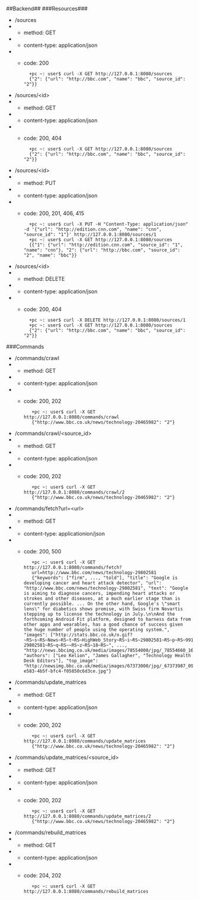 ##Backend##
###Resources###

* /sources 
*  *  method: GET
*  *  content-type: application/json
*  *  code: 200
  
            +pc ~: user$ curl -X GET http://127.0.0.1:8080/sources
            {"2": {"url": "http://bbc.com", "name": "bbc", "source_id": "2"}}

* /sources/\<id\>
*  *  method: GET
*  *  content-type: application/json
*  *  code: 200, 404

            +pc ~: user$ curl -X GET http://127.0.0.1:8080/sources
            {"2": {"url": "http://bbc.com", "name": "bbc", "source_id": "2"}}
            
* /sources/\<id\>
*  *  method: PUT
*  *  content-type: application/json
*  *  code: 200, 201, 406, 415

            +pc ~: user$ curl -X PUT -H "Content-Type: application/json" -d '{"url": "http://edition.cnn.com", "name": "cnn", "source_id": "1"}' http://127.0.0.1:8080/sources/1
            +pc ~: user$ curl -X GET http://127.0.0.1:8080/sources
            {{"1": {"url": "http://edition.cnn.com", "source_id": "1", "name": "cnn"}, "2": {"url": "http://bbc.com", "source_id": "2", "name": "bbc"}}
            
* /sources/\<id\>
*  *  method: DELETE
*  *  content-type: application/json
*  *  code: 200, 404

            +pc ~: user$ curl -X DELETE http://127.0.0.1:8080/sources/1
            +pc ~: user$ curl -X GET http://127.0.0.1:8080/sources
            {"2": {"url": "http://bbc.com", "name": "bbc", "source_id": "2"}}
            
###Commands

* /commands/crawl
*  * method: GET
*  * content-type: application/json
*  * code: 200, 202

            +pc ~: user$ curl -X GET http://127.0.0.1:8080/commands/crawl
            {"http://www.bbc.co.uk/news/technology-20465982": "2"}
            
* /commands/crawl/\<source_id\>
*  * method: GET
*  * content-type: application/json
*  * code: 200, 202

            +pc ~: user$ curl -X GET http://127.0.0.1:8080/commands/crawl/2
            {"http://www.bbc.co.uk/news/technology-20465982": "2"}


* /commands/fetch?url=\<url\>
*  * method: GET
*  * content-type: applicationion/json
*  * code: 200, 500

            +pc ~: user$ curl -X GET http://127.0.0.1:8080/commands/fetch?    
            url=http://www.bbc.com/news/technology-29802581
            {"keywords": ["firm", ..., "told"], "title": "Google is developing cancer and heart attack detector", "url": "http://www.bbc.com/news/technology-29802581", "text": "Google is aiming to diagnose cancers, impending heart attacks or strokes and other diseases, at a much earlier stage than is currently possible. ... On the other hand, Google's \"smart lens\" for diabetics shows promise, with Swiss firm Novartis stepping up to license the technology in July.\n\nAnd the forthcoming Android Fit platform, designed to harness data from other apps and wearables, has a good chance of success given the huge number of people using the operating system.", "images": ["http://stats.bbc.co.uk/o.gif?~RS~s~RS~News~RS~t~RS~HighWeb_Story~RS~i~RS~29802581~RS~p~RS~99113~RS~a~RS~International~RS~u~RS~/news/technology-29802581~RS~q~RS~~RS~z~RS~18~RS~", ..., "http://news.bbcimg.co.uk/media/images/78554000/jpg/_78554660_169462629.jpg"], "authors": ["Leo Kelion", "James Gallagher", "Technology Health Desk Editors"], "top_image": "http://newsimg.bbc.co.uk/media/images/67373000/jpg/_67373987_09f1654a-e583-4b5f-bfc4-f05850c6d3ce.jpg"} 
            
* /commands/update_matrices
*  * method: GET
*  * content-type: application/json
*  * code: 200, 202

            +pc ~: user$ curl -X GET http://127.0.0.1:8080/commands/update_matrices
            {"http://www.bbc.co.uk/news/technology-20465982": "2"}
            
* /commands/update_matrices/\<source_id\>
*  * method: GET
*  * content-type: application/json
*  * code: 200, 202

            +pc ~: user$ curl -X GET http://127.0.0.1:8080/commands/update_matrices/2
            {"http://www.bbc.co.uk/news/technology-20465982": "2"}
            
* /commands/rebuild_matrices
*  * method: GET
*  * content-type: application/json
*  * code: 204, 202

            +pc ~: user$ curl -X GET http://127.0.0.1:8080/commands/rebuild_matrices
